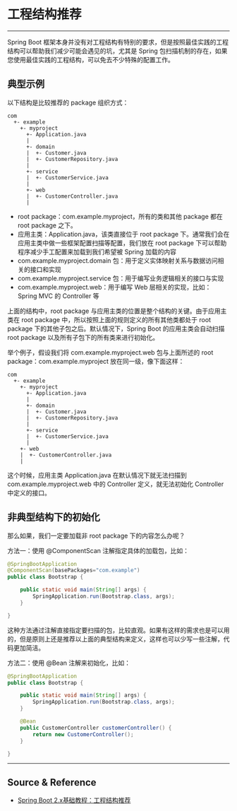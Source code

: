 # 工程结构推荐

---

Spring Boot 框架本身并没有对工程结构有特别的要求，但是按照最佳实践的工程结构可以帮助我们减少可能会遇见的坑，尤其是 Spring 包扫描机制的存在，如果您使用最佳实践的工程结构，可以免去不少特殊的配置工作。

## 典型示例

以下结构是比较推荐的 package 组织方式：
```
com
  +- example
    +- myproject
      +- Application.java
      |
      +- domain
      |  +- Customer.java
      |  +- CustomerRepository.java
      |
      +- service
      |  +- CustomerService.java
      |
      +- web
      |  +- CustomerController.java
      |
```

- root package：com.example.myproject，所有的类和其他 package 都在 root package 之下。
- 应用主类：Application.java，该类直接位于 root package 下。通常我们会在应用主类中做一些框架配置扫描等配置，我们放在 root package 下可以帮助程序减少手工配置来加载到我们希望被 Spring 加载的内容
- com.example.myproject.domain 包：用于定义实体映射关系与数据访问相关的接口和实现
- com.example.myproject.service 包：用于编写业务逻辑相关的接口与实现
- com.example.myproject.web：用于编写 Web 层相关的实现，比如：Spring MVC 的 Controller 等

上面的结构中，root package 与应用主类的位置是整个结构的关键。由于应用主类在 root package 中，所以按照上面的规则定义的所有其他类都处于 root package 下的其他子包之后。默认情况下，Spring Boot 的应用主类会自动扫描 root package 以及所有子包下的所有类来进行初始化。

举个例子，假设我们将 com.example.myproject.web 包与上面所述的 root package：com.example.myproject 放在同一级，像下面这样：
```
com
  +- example
    +- myproject
      +- Application.java
      |
      +- domain
      |  +- Customer.java
      |  +- CustomerRepository.java
      |
      +- service
      |  +- CustomerService.java
      |
    +- web
    |  +- CustomerController.java
    |
```

这个时候，应用主类 Application.java 在默认情况下就无法扫描到 com.example.myproject.web 中的 Controller 定义，就无法初始化 Controller 中定义的接口。

## 非典型结构下的初始化

那么如果，我们一定要加载非 root package 下的内容怎么办呢？

方法一：使用 @ComponentScan 注解指定具体的加载包，比如：
```java
@SpringBootApplication
@ComponentScan(basePackages="com.example")
public class Bootstrap {

    public static void main(String[] args) {
        SpringApplication.run(Bootstrap.class, args);
    }

}
```

这种方法通过注解直接指定要扫描的包，比较直观。如果有这样的需求也是可以用的，但是原则上还是推荐以上面的典型结构来定义，这样也可以少写一些注解，代码更加简洁。

方法二：使用 @Bean 注解来初始化，比如：
```java
@SpringBootApplication
public class Bootstrap {

    public static void main(String[] args) {
        SpringApplication.run(Bootstrap.class, args);
    }

    @Bean
    public CustomerController customerController() {
        return new CustomerController();
    }

}
```

---

## Source & Reference

- [Spring Boot 2.x基础教程：工程结构推荐](https://blog.didispace.com/spring-boot-learning-21-1-2/)
